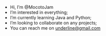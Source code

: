 - Hi, I’m @MocotoJam
- I’m interested in everything; 
- I’m currently learning Java and Python;
- I’m looking to collaborate on any projects;
- You can reach me on underline@gmail.com

<!---
MocotoJam/MocotoJam is a ✨ special ✨ repository because its `README.md` (this file) appears on your GitHub profile.
You can click the Preview link to take a look at your changes.
--->
